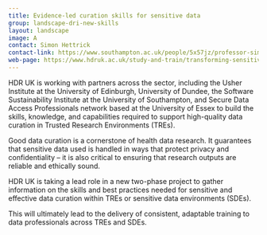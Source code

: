 ```yaml
---
title: Evidence‑led curation skills for sensitive data
group: landscape-dri-new-skills
layout: landscape
image: A
contact: Simon Hettrick
contact-link: https://www.southampton.ac.uk/people/5x57jz/professor-simon-hettrick
web-page: https://www.hdruk.ac.uk/study-and-train/transforming-sensitive-data-curation/
---
```


HDR UK is working with partners across the sector, including the Usher Institute at the University of Edinburgh, University of Dundee, the Software Sustainability Institute at the University of Southampton, and Secure Data Access Professionals network based at the University of Essex to build the skills, knowledge, and capabilities required to support high-quality data curation in Trusted Research Environments (TREs).

Good data curation is a cornerstone of health data research. It guarantees that sensitive data used is handled in ways that protect privacy and confidentiality – it is also critical to ensuring that research outputs are reliable and ethically sound.

HDR UK is taking a lead role in a new two-phase project to gather information on the skills and best practices needed for sensitive and effective data curation within TREs or sensitive data environments (SDEs).

This will ultimately lead to the delivery of consistent, adaptable training to data professionals across TREs and SDEs.
